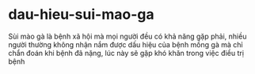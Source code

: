 # dau-hieu-sui-mao-ga
Sùi mào gà là bệnh xã hội mà mọi người đều có khả năng gặp phải, nhiều người thường không nhận nắm được dấu hiệu của bệnh mồng gà mà chỉ chẩn đoán khi bệnh đã nặng, lúc này sẽ gặp khó khăn trong việc điều trị bệnh
